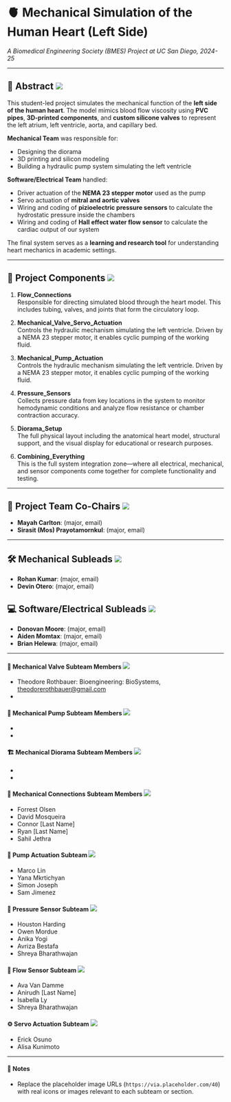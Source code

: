 # 🫀 Mechanical Simulation of the Human Heart (Left Side)
*A Biomedical Engineering Society (BMES) Project at UC San Diego, 2024-25*

---

## 📄 Abstract ![](https://via.placeholder.com/40)
This student-led project simulates the mechanical function of the **left side of the human heart**. The model mimics blood flow viscosity using **PVC pipes**, **3D-printed components**, and **custom silicone valves** to represent the left atrium, left ventricle, aorta, and capillary bed.

**Mechanical Team** was responsible for:
- Designing the diorama
- 3D printing and silicon modeling
- Building a hydraulic pump system simulating the left ventricle

**Software/Electrical Team** handled:
- Driver actuation of the **NEMA 23 stepper motor** used as the pump
- Servo actuation of **mitral and aortic valves** 
- Wiring and coding of **pizioelectric pressure sensors** to calculate the hydrostatic pressure inside the chambers
- Wiring and coding of **Hall effect water flow sensor** to calculate the cardiac output of our system

The final system serves as a **learning and research tool** for understanding heart mechanics in academic settings.

---

## 🧩 Project Components ![](https://via.placeholder.com/40)

1. **Flow_Connections**  
   Responsible for directing simulated blood through the heart model. This includes tubing, valves, and joints that form the circulatory loop.

2.  **Mechanical_Valve_Servo_Actuation**  
   Controls the hydraulic mechanism simulating the left ventricle. Driven by a NEMA 23 stepper motor, it enables cyclic pumping of the working fluid.

3. **Mechanical_Pump_Actuation**  
   Controls the hydraulic mechanism simulating the left ventricle. Driven by a NEMA 23 stepper motor, it enables cyclic pumping of the working fluid.

4. **Pressure_Sensors**  
   Collects pressure data from key locations in the system to monitor hemodynamic conditions and analyze flow resistance or chamber contraction accuracy.

5. **Diorama_Setup**  
   The full physical layout including the anatomical heart model, structural support, and the visual display for educational or research purposes.

6. **Combining_Everything**  
   This is the full system integration zone—where all electrical, mechanical, and sensor components come together for complete functionality and testing.
   
---

## 👥 Project Team Co-Chairs ![](https://via.placeholder.com/40)
- **Mayah Carlton**: (major, email)
- **Sirasit (Mos) Prayotamornkul**: (major, email)

---

## 🛠 Mechanical Subleads ![](https://via.placeholder.com/40)
- **Rohan Kumar**: (major, email)
- **Devin Otero**: (major, email)



## 💻 Software/Electrical Subleads ![](https://via.placeholder.com/40)
- **Donovan Moore**: (major, email)
- **Aiden Momtax**: (major, email)
- **Brian Helewa**: (major, email)

---

#### 🧪 Mechanical Valve Subteam Members ![](https://via.placeholder.com/40)
- Theodore Rothbauer: Bioengineering: BioSystems, theodorerothbauer@gmail.com
-


#### 🔁 Mechanical Pump Subteam Members ![](https://via.placeholder.com/40)
-
-

#### 🏗 Mechanical Diorama Subteam Members ![](https://via.placeholder.com/40)
-
-

#### 🔗 Mechanical Connections Subteam Members ![](https://via.placeholder.com/40)
- Forrest Olsen
- David Mosqueira
- Connor [Last Name]
- Ryan [Last Name]
- Sahil Jethra

#### 🚿 Pump Actuation Subteam ![](https://via.placeholder.com/40)
- Marco Lin
- Yana Mkrtichyan
- Simon Joseph  
- Sam Jimenez

#### 🔬 Pressure Sensor Subteam ![](https://via.placeholder.com/40)
- Houston Harding  
- Owen Mordue
- Anika Yogi 
- Avriza Bestafa  
- Shreya Bharathwajan

#### 🌊 Flow Sensor Subteam ![](https://via.placeholder.com/40)
- Ava Van Damme
- Anirudh [Last Name]
- Isabella Ly 
- Shreya Bharathwajan

#### ⚙ Servo Actuation Subteam ![](https://via.placeholder.com/40)
- Erick Osuno
- Alisa Kunimoto

---

#### 📝 Notes
- Replace the placeholder image URLs (`https://via.placeholder.com/40`) with real icons or images relevant to each subteam or section.
